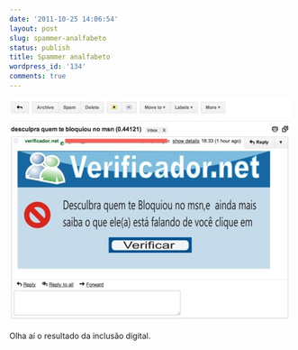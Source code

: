 ```yaml
---
date: '2011-10-25 14:06:54'
layout: post
slug: spammer-analfabeto
status: publish
title: Spammer analfabeto
wordpress_id: '134'
comments: true
---
```


![Spammer Analfabeto](/assets/images/spammer_analfabeto.png.scaled.500.jpg)

Olha aí o resultado da inclusão digital. 